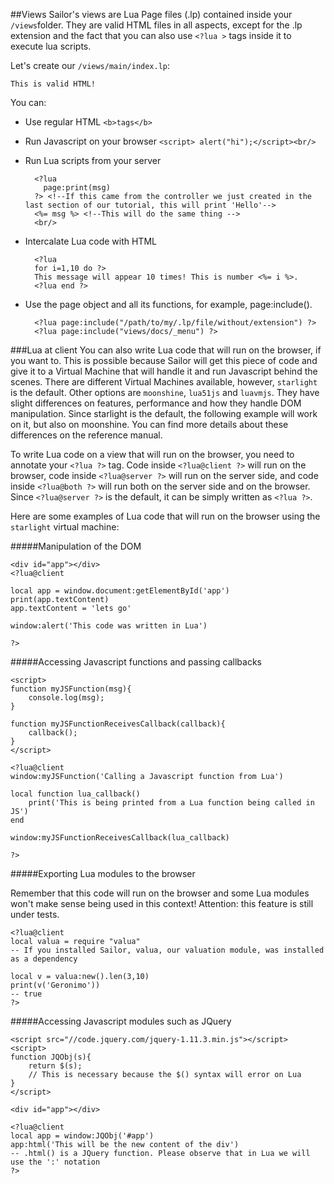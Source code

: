 ##Views
Sailor's views are Lua Page files (.lp) contained inside your `/views`folder. They are valid HTML files in all aspects, except for the .lp extension and the fact that you can also use `<?lua >` tags inside it to execute lua scripts. 

Let's create our `/views/main/index.lp`: 

    This is valid HTML!
    
You can:

* Use regular HTML
    `<b>tags</b>`

* Run Javascript on your browser
    `<script> alert("hi");</script><br/>`

* Run Lua scripts from your server 

        <?lua 
          page:print(msg) 
        ?> <!--If this came from the controller we just created in the last section of our tutorial, this will print 'Hello'--> 
        <%= msg %> <!--This will do the same thing -->
        <br/>

* Intercalate Lua code with HTML

        <?lua
        for i=1,10 do ?>
        This message will appear 10 times! This is number <%= i %>.
        <?lua end ?>

* Use the page object and all its functions, for example, page:include().

        <?lua page:include("/path/to/my/.lp/file/without/extension") ?>
        <?lua page:include("views/docs/_menu") ?>


###Lua at client
You can also write Lua code that will run on the browser, if you want to. This is possible because Sailor will get this piece of code and give it to a Virtual Machine that will handle it and run Javascript behind the scenes. There are different Virtual Machines available, however, `starlight` is the default. Other options are `moonshine`, `lua51js` and `luavmjs`. They have slight differences on features, performance and how they handle DOM manipulation. Since starlight is the default, the following example will work on it, but also on moonshine. You can find more details about these differences on the reference manual.


To write Lua code on a view that will run on the browser, you need to annotate your `<?lua ?>` tag. Code inside `<?lua@client ?>` will run on the browser, code inside `<?lua@server ?>` will run on the server side, and code inside `<?lua@both ?>` will run both on the server side and on the browser. Since `<?lua@server ?>` is the default, it can be simply written as `<?lua ?>`.

Here are some examples of Lua code that will run on the browser using the `starlight` virtual machine:

#####Manipulation of the DOM

    <div id="app"></div>
    <?lua@client
    
    local app = window.document:getElementById('app')
    print(app.textContent)
    app.textContent = 'lets go'
    
    window:alert('This code was written in Lua')
    
    ?>


#####Accessing Javascript functions and passing callbacks

    <script>
    function myJSFunction(msg){
        console.log(msg);
    }

    function myJSFunctionReceivesCallback(callback){
        callback();
    }
    </script>

    <?lua@client
    window:myJSFunction('Calling a Javascript function from Lua')

    local function lua_callback()
        print('This is being printed from a Lua function being called in JS')
    end
    
    window:myJSFunctionReceivesCallback(lua_callback)
    
    ?>

#####Exporting Lua modules to the browser

Remember that this code will run on the browser and some Lua modules won't make sense being used in this context! Attention: this feature is still under tests.


    <?lua@client
    local valua = require "valua"
    -- If you installed Sailor, valua, our valuation module, was installed as a dependency
    
    local v = valua:new().len(3,10)
    print(v('Geronimo'))
    -- true
    ?>

#####Accessing Javascript modules such as JQuery

    <script src="//code.jquery.com/jquery-1.11.3.min.js"></script>
    <script>
    function JQObj(s){
        return $(s);
        // This is necessary because the $() syntax will error on Lua
    }
    </script>

    <div id="app"></div>

    <?lua@client
    local app = window:JQObj('#app')
    app:html('This will be the new content of the div') 
    -- .html() is a JQuery function. Please observe that in Lua we will use the ':' notation
    ?>

